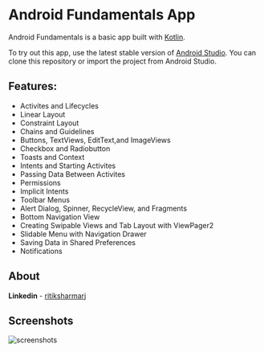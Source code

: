
# Android Fundamentals App

Android Fundamentals is a basic app built with [Kotlin](https://kotlinlang.org/). 

To try out this app, use the latest stable version of [Android Studio](https://developer.android.com/studio). You can clone this repository or import the project from Android Studio.

## Features:

- Activites and Lifecycles
- Linear Layout
- Constraint Layout
- Chains and Guidelines
- Buttons, TextViews, EditText,and ImageViews
- Checkbox and Radiobutton
- Toasts and Context
- Intents and Starting Activites
- Passing Data Between Activites
- Permissions
- Implicit Intents
- Toolbar Menus
- Alert Dialog, Spinner, RecycleView, and Fragments
- Bottom Navigation View
- Creating Swipable Views and Tab Layout with ViewPager2
- Slidable Menu with Navigation Drawer
- Saving Data in Shared Preferences
- Notifications

## About

**Linkedin** - [ritiksharmarj](https://www.linkedin.com/in/ritiksharmarj/)

## Screenshots
![screenshots](https://user-images.githubusercontent.com/54701022/208083144-c9da414b-0a9f-44e0-a7a7-1953396f723b.png)
